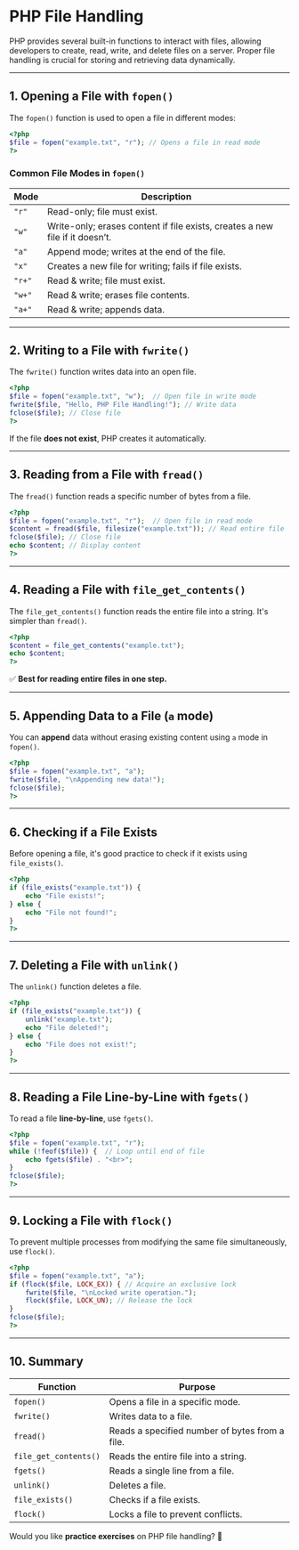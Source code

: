 # **PHP File Handling**  

PHP provides several built-in functions to interact with files, allowing developers to create, read, write, and delete files on a server. Proper file handling is crucial for storing and retrieving data dynamically.  

---

## **1. Opening a File with `fopen()`**  

The `fopen()` function is used to open a file in different modes:  

```php
<?php
$file = fopen("example.txt", "r"); // Opens a file in read mode
?>
```

### **Common File Modes in `fopen()`**  

| **Mode** | **Description** |
|----------|-------------|
| `"r"`  | Read-only; file must exist. |
| `"w"`  | Write-only; erases content if file exists, creates a new file if it doesn’t. |
| `"a"`  | Append mode; writes at the end of the file. |
| `"x"`  | Creates a new file for writing; fails if file exists. |
| `"r+"` | Read & write; file must exist. |
| `"w+"` | Read & write; erases file contents. |
| `"a+"` | Read & write; appends data. |

---

## **2. Writing to a File with `fwrite()`**  

The `fwrite()` function writes data into an open file.  

```php
<?php
$file = fopen("example.txt", "w");  // Open file in write mode
fwrite($file, "Hello, PHP File Handling!"); // Write data
fclose($file); // Close file
?>
```

If the file **does not exist**, PHP creates it automatically.

---

## **3. Reading from a File with `fread()`**  

The `fread()` function reads a specific number of bytes from a file.  

```php
<?php
$file = fopen("example.txt", "r");  // Open file in read mode
$content = fread($file, filesize("example.txt")); // Read entire file
fclose($file); // Close file
echo $content; // Display content
?>
```

---

## **4. Reading a File with `file_get_contents()`**  

The `file_get_contents()` function reads the entire file into a string. It's simpler than `fread()`.  

```php
<?php
$content = file_get_contents("example.txt");
echo $content;
?>
```

✅ **Best for reading entire files in one step.**  

---

## **5. Appending Data to a File (`a` mode)**  

You can **append** data without erasing existing content using `a` mode in `fopen()`.  

```php
<?php
$file = fopen("example.txt", "a");
fwrite($file, "\nAppending new data!");
fclose($file);
?>
```

---

## **6. Checking if a File Exists**  

Before opening a file, it's good practice to check if it exists using `file_exists()`.  

```php
<?php
if (file_exists("example.txt")) {
    echo "File exists!";
} else {
    echo "File not found!";
}
?>
```

---

## **7. Deleting a File with `unlink()`**  

The `unlink()` function deletes a file.  

```php
<?php
if (file_exists("example.txt")) {
    unlink("example.txt");
    echo "File deleted!";
} else {
    echo "File does not exist!";
}
?>
```

---

## **8. Reading a File Line-by-Line with `fgets()`**  

To read a file **line-by-line**, use `fgets()`.  

```php
<?php
$file = fopen("example.txt", "r");
while (!feof($file)) {  // Loop until end of file
    echo fgets($file) . "<br>";
}
fclose($file);
?>
```

---

## **9. Locking a File with `flock()`**  

To prevent multiple processes from modifying the same file simultaneously, use `flock()`.  

```php
<?php
$file = fopen("example.txt", "a");
if (flock($file, LOCK_EX)) { // Acquire an exclusive lock
    fwrite($file, "\nLocked write operation.");
    flock($file, LOCK_UN); // Release the lock
}
fclose($file);
?>
```

---

## **10. Summary**  

| **Function** | **Purpose** |
|-------------|-------------|
| `fopen()`  | Opens a file in a specific mode. |
| `fwrite()` | Writes data to a file. |
| `fread()`  | Reads a specified number of bytes from a file. |
| `file_get_contents()` | Reads the entire file into a string. |
| `fgets()`  | Reads a single line from a file. |
| `unlink()` | Deletes a file. |
| `file_exists()` | Checks if a file exists. |
| `flock()`  | Locks a file to prevent conflicts. |

Would you like **practice exercises** on PHP file handling? 🚀